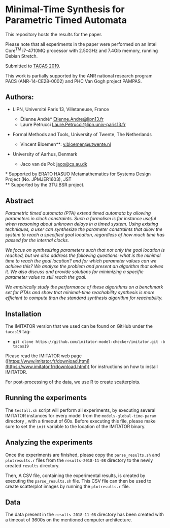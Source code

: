 # Minimal-Time Synthesis for Parametric Timed Automata

This repository hosts the results for the paper.

Please note that all experiments in the paper were performed on an
Intel Core<sup>TM</sup> i7-4710MQ processor with 2.50GHz and 7.4Gib memory,
running Debian Stretch.

Submitted to [TACAS 2019].

This work is partially supported by the ANR national research program PACS
(ANR-14-CE28-0002) and PHC Van Gogh project PAMPAS.

Authors:
---

* LIPN, Université Paris 13, Villetaneuse, France
    - Étienne André*
      [<Etienne.Andre@lipn13.fr>](mailto:Etienne.Andre@lipn13.fr)
    - Laure Petrucci
      [<Laure.Petrucci@lipn.univ-paris13.fr>](mailto:Laure.Petrucci@lipn.univ-paris13.fr)

* Formal Methods and Tools, University of Twente, The Netherlands
    - Vincent Bloemen**:
      [<v.bloemen@utwente.nl>](mailto:v.bloemen@utwente.nl)

* University of Aarhus, Denmark
    - Jaco van de Pol:
      [<jaco@cs.au.dk>](mailto:jaco@cs.au.dk)

\* Supported by ERATO HASUO Metamathematics for Systems Design Project (No. JPMJER1603), JST  
\** Supported by the 3TU.BSR project.  

Abstract
---
*Parametric timed automata (PTA) extend timed automata by allowing parameters
in clock constraints. Such a formalism is for instance useful when reasoning
about unknown delays in a timed system. Using existing techniques, a user can
synthesize the parameter constraints that allow the system to reach a
specified goal location, regardless of how much time has passed for the
internal clocks.*

*We focus on synthesizing parameters such that not only the goal location is
reached, but we also address the following questions: what is the minimal
time to reach the goal location? and for which parameter values can we achieve
this? We analyse the problem and present an algorithm that solves it. We also
discuss and provide solutions for minimizing a specific parameter value to
still reach the goal.*

*We empirically study the performance of these algorithms on a benchmark set
for PTAs and show that minimal-time reachability synthesis is more efficient to compute
than the standard synthesis algorithm for reachability.*


Installation
---

The IMITATOR version that we used can be found on GitHub under the `tacas19`
tag:
* `git clone https://github.com/imitator-model-checker/imitator.git -b tacas19`

Please read the IMITATOR web page ([https://www.imitator.fr/download.html](https://www.imitator.fr/download.html)) for instructions on how to install IMITATOR.

For post-processing of the data, we use R to create scatterplots.

Running the experiments
---

The `testall.sh` script will perform all experiments, by executing several
IMITATOR instances for every model from the `models-global-time-param`
directory , with a timeout of 60s.  Before executing this file, please make
sure to set the `imit` variable to the location of the IMITATOR binary.

Analyzing the experiments
---

Once the experiments are finished, please copy the `parse_results.sh` and
`plotresults.r` files from the `results-2018-11-08` directory to the newly
created `results` directory.

Then, A CSV file, containing the experimental results, is created by executing
the `parse_results.sh` file. This CSV file can then be used to create
scatterplot images by running the `plotresults.r` file.


Data
---

The data present in the `results-2018-11-08` directory has been created with a
timeout of 3600s on the mentioned computer architecture.


[TACAS 2019]: https://conf.researchr.org/track/etaps-2019/tacas-2019-papers









